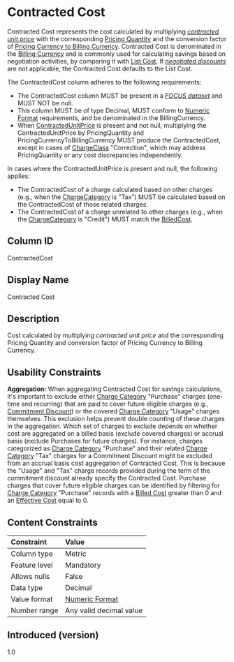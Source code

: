 # Contracted Cost

Contracted Cost represents the cost calculated by multiplying [*contracted unit price*](#glossary:contracted-unit-price) with the corresponding [Pricing Quantity](#pricingquantity) and the conversion factor of [Pricing Currency to Billing Currency](#pricingcurrencytobillingcurrency). Contracted Cost is denominated in the [Billing Currency](#billingcurrency) and is commonly used for calculating savings based on negotiation activities, by comparing it with [List Cost](#listcost). If [*negotiated discounts*](#glossary:negotiated-discount) are not applicable, the Contracted Cost defaults to the List Cost.

The ContractedCost column adheres to the following requirements:

* The ContractedCost column MUST be present in a [*FOCUS dataset*](#glossary:FOCUS-dataset) and MUST NOT be null.
* This column MUST be of type Decimal, MUST conform to [Numeric Format](#numericformat) requirements, and be denominated in the BillingCurrency.
* When [ContractedUnitPrice](#contractedunitprice) is present and not null, multiplying the ContractedUnitPrice by PricingQuantity and PricingCurrencyToBillingCurrency MUST produce the ContractedCost, except in cases of [ChargeClass](#chargeclass) "Correction", which may address PricingQuantity or any cost discrepancies independently.

In cases where the ContractedUnitPrice is present and null, the following applies:

* The ContractedCost of a charge calculated based on other charges (e.g., when the [ChargeCategory](#chargecategory) is "Tax") MUST be calculated based on the ContractedCost of those related charges.
* The ContractedCost of a charge unrelated to other charges (e.g., when the [ChargeCategory](#chargecategory) is "Credit") MUST match the [BilledCost](#billedcost).

## Column ID

ContractedCost

## Display Name

Contracted Cost

## Description

Cost calculated by multiplying *contracted unit price* and the corresponding Pricing Quantity and conversion factor of Pricing Currency to Billing Currency.

## Usability Constraints

**Aggregation:** When aggregating Contracted Cost for savings calculations, it's important to exclude either [Charge Category](#chargecategory) "Purchase" charges (one-time and recurring) that are paid to cover future eligible charges (e.g., [Commitment Discount](#glossary:commitment-discount)) or the covered [Charge Category](#chargecategory) "Usage" charges themselves. This exclusion helps prevent double counting of these charges in the aggregation. Which set of charges to exclude depends on whether cost are aggregated on a billed basis (exclude covered charges) or accrual basis (exclude Purchases for future charges). For instance, charges categorized as [Charge Category](#chargecategory) "Purchase" and their related [Charge Category](#chargecategory) "Tax" charges for a Commitment Discount might be excluded from an accrual basis cost aggregation of Contracted Cost. This is because the "Usage" and "Tax" charge records provided during the term of the commitment discount already specify the Contracted Cost. Purchase charges that cover future eligible charges can be identified by filtering for [Charge Category](#chargecategory) "Purchase" records with a [Billed Cost](#billedcost) greater than 0 and an [Effective Cost](#effectivecost) equal to 0.

## Content Constraints

| Constraint      | Value                   |
|:----------------|:------------------------|
| Column type     | Metric                  |
| Feature level   | Mandatory               |
| Allows nulls    | False                   |
| Data type       | Decimal                 |
| Value format    | [Numeric Format](#numericformat) |
| Number range    | Any valid decimal value |

## Introduced (version)

1.0
